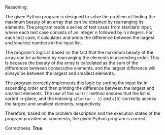 Reasoning:

The given Python program is designed to solve the problem of finding the maximum beauty of an array that can be obtained by rearranging its elements. The program reads a series of test cases from standard input, where each test case consists of an integer n followed by n integers. For each test case, it calculates and prints the difference between the largest and smallest numbers in the input list.

The program's logic is based on the fact that the maximum beauty of the array can be achieved by rearranging the elements in ascending order. This is because the beauty of the array is calculated as the sum of the differences between consecutive elements, and the largest difference will always be between the largest and smallest elements.

The program correctly implements this logic by sorting the input list in ascending order and then printing the difference between the largest and smallest elements. The use of the `sort()` method ensures that the list is sorted in-place, and the indexing `a[len(a) - 1]` and `a[0]` correctly access the largest and smallest elements, respectively.

Therefore, based on the problem description and the execution states of the program provided as comments, the given Python program is correct.

Correctness: **True**